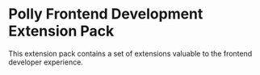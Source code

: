 # Polly Frontend Development Extension Pack

This extension pack contains a set of extensions valuable to the frontend developer experience.
